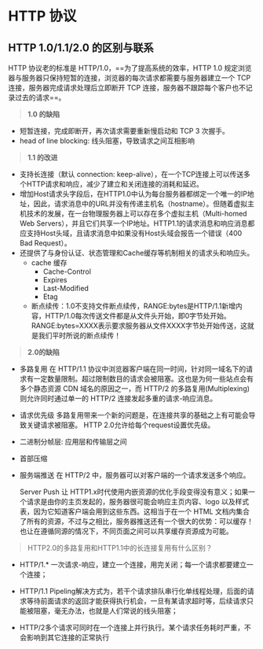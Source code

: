 # HTTP 协议

## HTTP 1.0/1.1/2.0 的区别与联系

HTTP 协议老的标准是 HTTP/1.0，==为了提高系统的效率，HTTP 1.0 规定浏览器与服务器只保持短暂的连接，浏览器的每次请求都需要与服务器建立一个 TCP 连接，服务器完成请求处理后立即断开 TCP 连接，服务器不跟踪每个客户也不记录过去的请求==。

> **1.0 的缺陷**

- 短暂连接，完成即断开，再次请求需要重新慢启动和 TCP 3 次握手。
- head of line blocking: 线头阻塞，导致请求之间互相影响

> **1.1 的改进**

- 支持长连接（默认 connection: keep-alive），在一个TCP连接上可以传送多个HTTP请求和响应，减少了建立和关闭连接的消耗和延迟。
- 增加Host请求头字段后，在HTTP1.0中认为每台服务器都绑定一个唯一的IP地址，因此，请求消息中的URL并没有传递主机名（hostname）。但随着虚拟主机技术的发展，在一台物理服务器上可以存在多个虚拟主机（Multi-homed Web Servers），并且它们共享一个IP地址。HTTP1.1的请求消息和响应消息都应支持Host头域，且请求消息中如果没有Host头域会报告一个错误（400 Bad Request）。
- 还提供了与身份认证、状态管理和Cache缓存等机制相关的请求头和响应头。
    - cache 缓存
        - Cache-Control
        - Expires
        - Last-Modified
        - Etag
    - 断点续传：1.0不支持文件断点续传，RANGE:bytes是HTTP/1.1新增内容，HTTP/1.0每次传送文件都是从文件头开始，即0字节处开始。RANGE:bytes=XXXX表示要求服务器从文件XXXX字节处开始传送，这就是我们平时所说的断点续传！

> **2.0的缺陷**

- 多路复用
    在 HTTP/1.1 协议中浏览器客户端在同一时间，针对同一域名下的请求有一定数量限制。超过限制数目的请求会被阻塞。这也是为何一些站点会有多个静态资源 CDN 域名的原因之一，而 HTTP/2 的多路复用(Multiplexing) 则允许同时通过单一的 HTTP/2 连接发起多重的请求-响应消息。
- 请求优先级
    多路复用带来一个新的问题是，在连接共享的基础之上有可能会导致关键请求被阻塞。
    HTTP 2.0允许给每个request设置优先级。
- 二进制分帧层: 应用层和传输层之间
- 首部压缩
- 服务端推送
    在 HTTP/2 中，服务器可以对客户端的一个请求发送多个响应。

    Server Push 让 HTTP1.x时代使用内嵌资源的优化手段变得没有意义；如果一个请求是由你的主页发起的，服务器很可能会响应主页内容、logo 以及样式表，因为它知道客户端会用到这些东西。这相当于在一个 HTML 文档内集合了所有的资源，不过与之相比，服务器推送还有一个很大的优势：可以缓存！也让在遵循同源的情况下，不同页面之间可以共享缓存资源成为可能。



> HTTP2.0的多路复用和HTTP1.1中的长连接复用有什么区别？
- HTTP/1.* 一次请求-响应，建立一个连接，用完关闭；每一个请求都要建立一个连接；

- HTTP/1.1 Pipeling解决方式为，若干个请求排队串行化单线程处理，后面的请求等待前面请求的返回才能获得执行机会，一旦有某请求超时等，后续请求只能被阻塞，毫无办法，也就是人们常说的线头阻塞；

- HTTP/2多个请求可同时在一个连接上并行执行。某个请求任务耗时严重，不会影响到其它连接的正常执行
